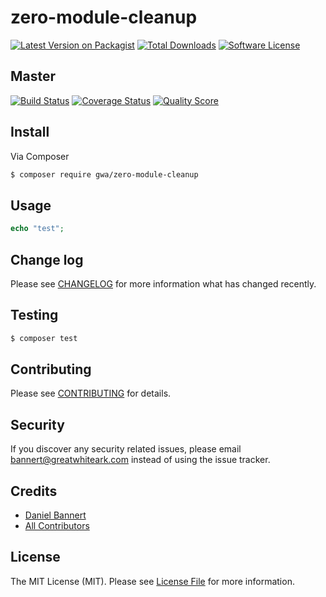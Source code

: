 # zero-module-cleanup

[![Latest Version on Packagist](https://img.shields.io/packagist/v/gwa/zero-module-cleanup.svg?style=flat-square)](https://packagist.org/packages/gwa/zero-module-cleanup)
[![Total Downloads](https://img.shields.io/packagist/dt/gwa/zero-module-cleanup.svg?style=flat-square)](https://packagist.org/packages/gwa/zero-module-cleanup)
[![Software License](https://img.shields.io/badge/license-MIT-brightgreen.svg?style=flat-square)](LICENSE)

## Master

[![Build Status](https://img.shields.io/travis/gwa/zero-module-cleanup/master.svg?style=flat-square)](https://travis-ci.org/gwa/zero-module-cleanup)
[![Coverage Status](https://img.shields.io/scrutinizer/coverage/g/gwa/zero-module-cleanup/master.svg?style=flat-square)](https://scrutinizer-ci.com/g/gwa/zero-module-cleanup/code-structure)
[![Quality Score](https://img.shields.io/scrutinizer/g/gwa/zero-module-cleanup/master.svg?style=flat-square)](https://scrutinizer-ci.com/g/gwa/zero-module-cleanup)

## Install

Via Composer

``` bash
$ composer require gwa/zero-module-cleanup
```

## Usage

``` php
echo "test";
```

## Change log

Please see [CHANGELOG](CHANGELOG.md) for more information what has changed recently.

## Testing

``` bash
$ composer test
```

## Contributing

Please see [CONTRIBUTING](CONTRIBUTING.md) for details.

## Security

If you discover any security related issues, please email bannert@greatwhiteark.com instead of using the issue tracker.

## Credits

- [Daniel Bannert](https://github.com/prisis)
- [All Contributors](../../contributors)

## License

The MIT License (MIT). Please see [License File](LICENSE.md) for more information.
